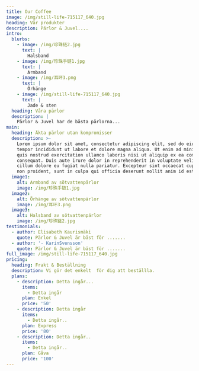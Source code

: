 ```yaml
---
title: Our Coffee
image: /img/still-life-715117_640.jpg
heading: Vår produkter
description: Pärlor & Juvel....
intro:
  blurbs:
    - image: /img/珍珠链2.jpg
      text: |
        Halsband
    - image: /img/珍珠手链1.jpg
      text: |
        Armband
    - image: /img/耳环3.png
      text: |
        Örhänge
    - image: /img/still-life-715117_640.jpg
      text: |
        Jade & sten
  heading: Våra pärlor
  description: |
    Pärlor & Juvel har de bästa pärlorna...
main:
  heading: Äkta pärlor utan kompromisser
  description: >-
    Lorem ipsum dolor sit amet, consectetur adipiscing elit, sed do eiusmod
    tempor incididunt ut labore et dolore magna aliqua. Ut enim ad minim veniam,
    quis nostrud exercitation ullamco laboris nisi ut aliquip ex ea commodo
    consequat. Duis aute irure dolor in reprehenderit in voluptate velit esse
    cillum dolore eu fugiat nulla pariatur. Excepteur sint occaecat cupidatat
    non proident, sunt in culpa qui officia deserunt mollit anim id est laborum.
  image1:
    alt: Armband av sötvattenpärlor
    image: /img/珍珠手链1.jpg
  image2:
    alt: Örhänge av sötvattenpärlor
    image: /img/耳环3.png
  image3:
    alt: Halsband av sötvattenpärlor
    image: /img/珍珠链2.jpg
testimonials:
  - author: Elisabeth Kaurismäki
    quote: Pärlor & Juvel är bäst för .......
  - author: '- KarinSvensson'
    quote: Pärlor & Juvel är bäst för .......
full_image: /img/still-life-715117_640.jpg
pricing:
  heading: Frakt & Beställning
  description: Vi gör det enkelt  för dig att beställla.
  plans:
    - description: Detta ingår...
      items:
        - Detta ingår
      plan: Enkel
      price: '50'
    - description: Detta ingår
      items:
        - Detta ingår..
      plan: Express
      price: '80'
    - description: Detta ingår..
      items:
        - Detta ingår..
      plan: Gåva
      price: '100'
---
```



